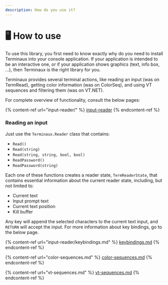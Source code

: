 ```yaml
---
description: How do you use it?
---
```


# 🖥 How to use

To use this library, you first need to know exactly why do you need to install Terminaux into your console application. If your application is intended to be an interactive one, or if your application shows graphics (text, info box, ...), then Terminaux is the right library for you.

Terminaux provides several terminal actions, like reading an input (was on TermRead), getting color information (was on ColorSeq), and using VT sequences and filtering them (was on VT.NET).

For complete overview of functionality, consult the below pages:

{% content-ref url="input-reader/" %}
[input-reader](input-reader/)
{% endcontent-ref %}

### Reading an input

Just use the `Terminaux.Reader` class that contains:

* `Read()`
* `Read(string)`
* `Read(string, string, bool, bool)`
* `ReadPassword()`
* `ReadPassword(string)`

Each one of these functions creates a reader state, `TermReaderState`, that contains essential information about the current reader state, including, but not limited to:

* Current text
* Input prompt text
* Current text position
* Kill buffer

Any key will append the selected characters to the current text input, and `RETURN` will accept the input. For more information about key bindings, go to the below page.

{% content-ref url="input-reader/keybindings.md" %}
[keybindings.md](input-reader/keybindings.md)
{% endcontent-ref %}

{% content-ref url="color-sequences.md" %}
[color-sequences.md](color-sequences.md)
{% endcontent-ref %}

{% content-ref url="vt-sequences.md" %}
[vt-sequences.md](vt-sequences.md)
{% endcontent-ref %}
